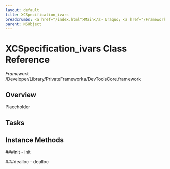 ```yaml
---
layout: default
title: XCSpecification_ivars
breadcrumbs: <a href="/index.html">Main</a> &raquo; <a href="/Frameworks.html">Framework</a> &raquo; <a href="/Frameworks/DevToolsCore.html">DevToolsCore</a> &raquo; XCSpecification_ivars
parent: NSObject 
---
```

# XCSpecification_ivars Class Reference

*Framework* /Developer/Library/PrivateFrameworks/DevToolsCore.framework

## Overview

Placeholder

## Tasks

## Instance Methods

<a name="-init"></a>
###init
    - init

<a name="-dealloc"></a>
###dealloc
    - dealloc


